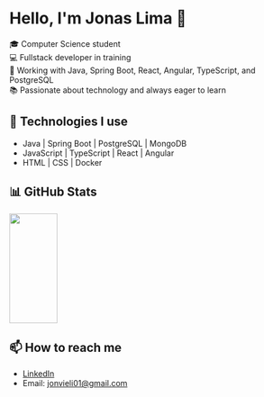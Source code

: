 # Hello, I'm Jonas Lima 👋

🎓 Computer Science student  
💻 Fullstack developer in training  
🚀 Working with Java, Spring Boot, React, Angular, TypeScript, and PostgreSQL  
📚 Passionate about technology and always eager to learn  

## 🌟 Technologies I use

- Java | Spring Boot | PostgreSQL | MongoDB 
- JavaScript | TypeScript | React | Angular  
- HTML | CSS | Docker  

## 📊 GitHub Stats

<div align="left">

  <img width="41%" height="195px" src="https://github-readme-stats.vercel.app/api/top-langs/?username=jonasvlima&layout=compact&hide_border=true&title_color=8f00ff&text_color=ffffff&bg_color=0d1117" />

</div>

## 📫 How to reach me

- [LinkedIn](https://www.linkedin.com/in/jonas-lima-dev/)  
- Email: jonvieli01@gmail.com



